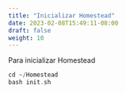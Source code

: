 ```yaml
---
title: "Inicializar Homestead"
date: 2023-02-08T15:49:11-08:00
draft: false
weight: 10
---
```


Para inicializar Homestead
```php
cd ~/Homestead
bash init.sh 
```

